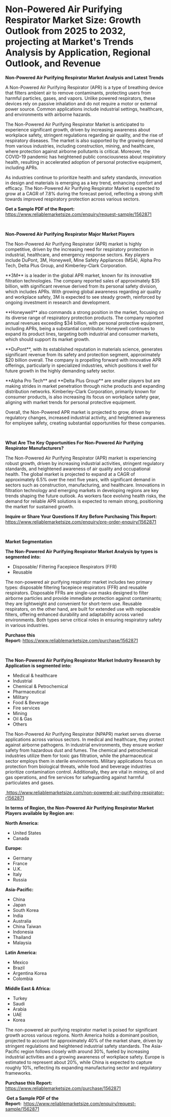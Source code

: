 <p><h1>Non-Powered Air Purifying Respirator Market Size: Growth Outlook from 2025 to 2032, projecting at Market's Trends Analysis by Application, Regional Outlook, and Revenue</h1></p><p><strong>Non-Powered Air Purifying Respirator Market Analysis and Latest Trends</strong></p>
<p><p>A Non-Powered Air Purifying Respirator (APR) is a type of breathing device that filters ambient air to remove contaminants, protecting users from harmful particles, gases, and vapors. Unlike powered respirators, these devices rely on passive inhalation and do not require a motor or external power source. Common applications include industrial settings, healthcare, and environments with airborne hazards.</p><p>The Non-Powered Air Purifying Respirator Market is anticipated to experience significant growth, driven by increasing awareness about workplace safety, stringent regulations regarding air quality, and the rise of respiratory diseases. The market is also supported by the growing demand from various industries, including construction, mining, and healthcare, where protection against airborne pollutants is critical. Moreover, the COVID-19 pandemic has heightened public consciousness about respiratory health, resulting in accelerated adoption of personal protective equipment, including APRs.</p><p>As industries continue to prioritize health and safety standards, innovation in design and materials is emerging as a key trend, enhancing comfort and efficacy. The Non-Powered Air Purifying Respirator Market is expected to grow at a CAGR of 7.8% during the forecast period, reflecting a strong shift towards improved respiratory protection across various sectors.</p></p>
<p><strong>Get a Sample PDF of the Report:&nbsp;</strong> <a href="https://www.reliablemarketsize.com/enquiry/request-sample/1562871?utm_campaign=3199&utm_medium=2&utm_source=Github&utm_content=ia&utm_term=14042025&utm_id=non-powered-air-purifying-respirator">https://www.reliablemarketsize.com/enquiry/request-sample/1562871</a></p>
<p>&nbsp;</p>
<p><strong>Non-Powered Air Purifying Respirator Major Market Players</strong></p>
<p><p>The Non-Powered Air Purifying Respirator (APR) market is highly competitive, driven by the increasing need for respiratory protection in industrial, healthcare, and emergency response sectors. Key players include DuPont, 3M, Honeywell, Mine Safety Appliances (MSA), Alpha Pro Tech, Delta Plus Group, and Kimberley-Clark Corporation.</p><p>**3M** is a leader in the global APR market, known for its innovative filtration technologies. The company reported sales of approximately $35 billion, with significant revenue derived from its personal safety division, which includes APRs. With growing global awareness regarding air quality and workplace safety, 3M is expected to see steady growth, reinforced by ongoing investment in research and development.</p><p>**Honeywell** also commands a strong position in the market, focusing on its diverse range of respiratory protection products. The company reported annual revenues exceeding $34 billion, with personal protective equipment, including APRs, being a substantial contributor. Honeywell continues to expand its product lines, targeting both industrial and consumer markets, which should support its market growth.</p><p>**DuPont**, with its established reputation in materials science, generates significant revenue from its safety and protection segment, approximately $20 billion overall. The company is propelling forward with innovative APR offerings, particularly in specialized industries, which positions it well for future growth in the highly demanding safety sector.</p><p>**Alpha Pro Tech** and **Delta Plus Group** are smaller players but are making strides in market penetration through niche products and expanding distribution networks. Kimberley-Clark Corporation, primarily known for consumer products, is also increasing its focus on workplace safety gear, aligning with market trends for personal protective equipment.</p><p>Overall, the Non-Powered APR market is projected to grow, driven by regulatory changes, increased industrial activity, and heightened awareness for employee safety, creating substantial opportunities for these companies.</p></p>
<p>&nbsp;</p>
<p><strong>What Are The Key Opportunities For Non-Powered Air Purifying Respirator Manufacturers?</strong></p>
<p><p>The Non-Powered Air Purifying Respirator (APR) market is experiencing robust growth, driven by increasing industrial activities, stringent regulatory standards, and heightened awareness of air quality and occupational health. The global market is projected to expand at a CAGR of approximately 6.5% over the next five years, with significant demand in sectors such as construction, manufacturing, and healthcare. Innovations in filtration technology and emerging markets in developing regions are key trends shaping the future outlook. As workers face evolving health risks, the demand for reliable APR solutions is expected to remain strong, positioning the market for sustained growth.</p></p>
<p><strong>Inquire or Share Your Questions If Any Before Purchasing This Report:</strong> <a href="https://www.reliablemarketsize.com/enquiry/pre-order-enquiry/1562871?utm_campaign=3199&utm_medium=2&utm_source=Github&utm_content=ia&utm_term=14042025&utm_id=non-powered-air-purifying-respirator">https://www.reliablemarketsize.com/enquiry/pre-order-enquiry/1562871</a></p>
<p>&nbsp;</p>
<p><strong>Market Segmentation</strong></p>
<p><strong>The Non-Powered Air Purifying Respirator Market Analysis by types is segmented into:</strong></p>
<p><ul><li>Disposable/ Filtering Facepiece Respirators (FFR)</li><li>Reusable</li></ul></p>
<p><p>The non-powered air purifying respirator market includes two primary types: disposable filtering facepiece respirators (FFR) and reusable respirators. Disposable FFRs are single-use masks designed to filter airborne particles and provide immediate protection against contaminants; they are lightweight and convenient for short-term use. Reusable respirators, on the other hand, are built for extended use with replaceable filters, offering enhanced durability and adaptability across varied environments. Both types serve critical roles in ensuring respiratory safety in various industries.</p></p>
<p><strong>Purchase this Report:&nbsp;</strong><a href="https://www.reliablemarketsize.com/purchase/1562871?utm_campaign=3199&utm_medium=2&utm_source=Github&utm_content=ia&utm_term=14042025&utm_id=non-powered-air-purifying-respirator">https://www.reliablemarketsize.com/purchase/1562871</a></p>
<p>&nbsp;</p>
<p><strong>The Non-Powered Air Purifying Respirator Market Industry Research by Application is segmented into:</strong></p>
<p><ul><li>Medical & healthcare</li><li>Industrial</li><li>Chemical & Petrochemical</li><li>Pharmaceutical</li><li>Military</li><li>Food & Beverage</li><li>Fire services</li><li>Mining</li><li>Oil & Gas</li><li>Others</li></ul></p>
<p><p>The Non-Powered Air Purifying Respirator (NPAPR) market serves diverse applications across various sectors. In medical and healthcare, they protect against airborne pathogens. In industrial environments, they ensure worker safety from hazardous dust and fumes. The chemical and petrochemical industries utilize them for toxic gas filtration, while the pharmaceutical sector employs them in sterile environments. Military applications focus on protection from biological threats, while food and beverage industries prioritize contamination control. Additionally, they are vital in mining, oil and gas operations, and fire services for safeguarding against harmful particulates and gases.</p></p>
<p><a href="https://www.reliablemarketsize.com/non-powered-air-purifying-respirator-r1562871?utm_campaign=3199&utm_medium=2&utm_source=Github&utm_content=ia&utm_term=14042025&utm_id=non-powered-air-purifying-respirator">&nbsp;https://www.reliablemarketsize.com/non-powered-air-purifying-respirator-r1562871</a></p>
<p><strong>In terms of Region, the Non-Powered Air Purifying Respirator Market Players available by Region are:</strong></p>
<p>
    <p> <strong> North America: </strong>
        <ul>
            <li>United States</li>
            <li>Canada</li>
        </ul>
        </p> 
    <p> <strong> Europe: </strong>
        <ul>
            <li>Germany</li>
            <li>France</li>
            <li>U.K.</li>
            <li>Italy</li>
            <li>Russia</li>
        </ul>
        </p> 
    <p> <strong> Asia-Pacific: </strong>
        <ul>
            <li>China</li>
            <li>Japan</li>
            <li>South Korea</li>
            <li>India</li>
            <li>Australia</li>
            <li>China Taiwan</li>
            <li>Indonesia</li>
            <li>Thailand</li>
            <li>Malaysia</li>
        </ul>
        </p> 
    <p> <strong> Latin America: </strong>
        <ul>
            <li>Mexico</li>
            <li>Brazil</li>
            <li>Argentina Korea</li>
            <li>Colombia</li>
        </ul>
        </p> 
    <p> <strong> Middle East & Africa: </strong>
        <ul>
            <li>Turkey</li>
            <li>Saudi</li>
            <li>Arabia</li>
            <li>UAE</li>
            <li>Korea</li>
        </ul>
    </p>
    </p>
<p><p>The non-powered air purifying respirator market is poised for significant growth across various regions. North America holds a dominant position, projected to account for approximately 40% of the market share, driven by stringent regulations and heightened industrial safety standards. The Asia-Pacific region follows closely with around 30%, fueled by increasing industrial activities and a growing awareness of workplace safety. Europe is estimated to represent about 20%, while China is expected to capture roughly 10%, reflecting its expanding manufacturing sector and regulatory frameworks.</p></p>
<p><strong>Purchase this Report: </strong><a href="https://www.reliablemarketsize.com/purchase/1562871?utm_campaign=3199&utm_medium=2&utm_source=Github&utm_content=ia&utm_term=14042025&utm_id=non-powered-air-purifying-respirator">https://www.reliablemarketsize.com/purchase/1562871</a></p>
<p>&nbsp;<strong>Get a Sample PDF of the Report:&nbsp;&nbsp;</strong><a href="https://www.reliablemarketsize.com/enquiry/request-sample/1562871?utm_campaign=3199&utm_medium=2&utm_source=Github&utm_content=ia&utm_term=14042025&utm_id=non-powered-air-purifying-respirator">https://www.reliablemarketsize.com/enquiry/request-sample/1562871</a></p>
<p><strong></strong></p>
<p><p></p><p></p><p></p></p>